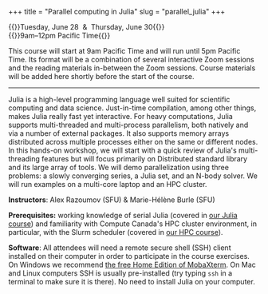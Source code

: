 +++
title = "Parallel computing in Julia"
slug = "parallel_julia"
+++

{{<cor>}}Tuesday, June 28 &nbsp;&&nbsp; Thursday, June 30{{</cor>}}\
{{<cgr>}}9am–12pm Pacific Time{{</cgr>}}

This course will start at 9am Pacific Time and will run until 5pm Pacific Time. Its format will be a combination of
several interactive Zoom sessions and the reading materials in-between the Zoom sessions. Course materials will be added
here shortly before the start of the course.

---

Julia is a high-level programming language well suited for scientific computing and data science. Just-in-time
compilation, among other things, makes Julia really fast yet interactive. For heavy computations, Julia supports
multi-threaded and multi-process parallelism, both natively and via a number of external packages. It also supports
memory arrays distributed across multiple processes either on the same or different nodes. In this hands-on workshop, we
will start with a quick review of Julia's multi-threading features but will focus primarily on Distributed standard
library and its large array of tools. We will demo parallelization using three problems: a slowly converging series, a
Julia set, and an N-body solver. We will run examples on a multi-core laptop and an HPC cluster.

**Instructors**: Alex Razoumov (SFU) & Marie-Hélène Burle (SFU)

**Prerequisites:** working knowledge of serial Julia (covered in [our Julia course](../programming_julia)) and
familiarity with Compute Canada's HPC cluster environment, in particular, with the Slurm scheduler (covered in
[our HPC course](../basics_hpc)).


**Software**: All attendees will need a remote secure shell (SSH) client installed on their computer in order to
participate in the course exercises. On Windows we recommend
[the free Home Edition of MobaXterm](https://mobaxterm.mobatek.net/download.html). On Mac and Linux computers SSH is
usually pre-installed (try typing `ssh` in a terminal to make sure it is there). No need to install Julia on your
computer.

<!-- {{<cor>}}Zoom{{</cor>}} {{<s>}} {{<cgr>}}9:00am-12:00pm Pacific{{</cgr>}} \ -->
<!-- {{<linktitle url="../julia/julia-01-intro" text="Introduction to parallel Julia">}} \ -->
<!-- {{<linktitle url="../julia/julia-02-threads1" text="Base.Threads (part 1)">}} \ -->
<!-- {{<linktitle url="../julia/julia-03-slow-series" text="Slow series">}} \ -->
<!-- {{<linktitle url="../julia/julia-04-threads2" text="Base.Threads (part 2)">}} \ -->
<!-- {{<linktitle url="../julia/julia-05-distributed1" text="Distributed.jl (part 1)">}} \ -->
<!-- {{<linktitle url="../julia/julia-06-distributed2" text="Distributed.jl (part 2)">}} -->

<!-- In the afternoon Zoom session you'll be working on one of two projects: parallelizing Julia set (I recommend to do this -->
<!-- with distributed arrays) and parallelizing the N-body code (I recommend to do this with shared arrays). **Note:** we -->
<!-- will guide you through the process and answer questions, but we will not share the final solutions with you today; the -->
<!-- goal is to build your own! -->

<!-- {{<cor>}}Zoom{{</cor>}} {{<s>}} {{<cgr>}}1:00pm-4:00pm Pacific{{</cgr>}} \ -->
<!-- {{<linktitle url="../julia/julia-07-distributed-arrays" text="DistributedArrays.jl">}} \ -->
<!-- {{<linktitle url="../julia/julia-08-julia-set" text="Parallelizing Julia set">}} \ -->
<!-- {{<linktitle url="../julia/julia-09-shared-arrays" text="SharedArrays.jl">}} \ -->
<!-- {{<linktitle url="../julia/julia-10-nbody" text="Parallelizing N-body">}} -->
